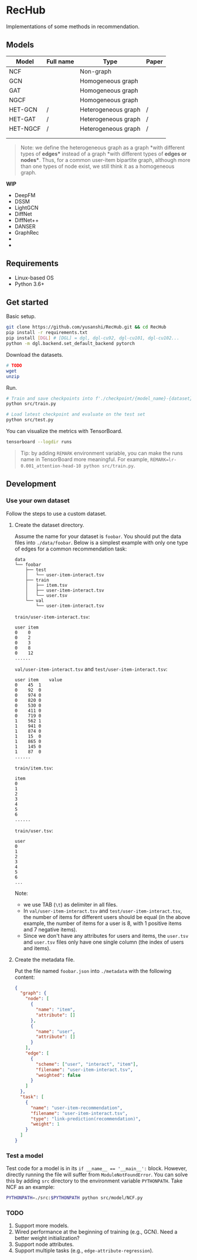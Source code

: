 # RecHub

Implementations of some methods in recommendation.

## Models

| Model    | Full name | Type                | Paper |
| -------- | --------- | ------------------- | ----- |
| NCF      |           | Non-graph           |       |
| GCN      |           | Homogeneous graph   |       |
| GAT      |           | Homogeneous graph   |       |
| NGCF     |           | Homogeneous graph   |       |
| HET-GCN  | /         | Heterogeneous graph | /     |
| HET-GAT  | /         | Heterogeneous graph | /     |
| HET-NGCF | /         | Heterogeneous graph | /     |
|          |           |                     |       |
|          |           |                     |       |

> Note: we define the heterogeneous graph as a graph \*with different types of **edges\*** instead of a graph \*with different types of **edges or nodes\***. Thus, for a common user-item bipartite graph, although more than one types of node exist, we still think it as a homogeneous graph.

**WIP**

- DeepFM
- DSSM
- LightGCN
- DiffNet
- DiffNet++
- DANSER
- GraphRec
-
-

## Requirements

- Linux-based OS
- Python 3.6+

## Get started

Basic setup.

```bash
git clone https://github.com/yusanshi/RecHub.git && cd RecHub
pip install -r requirements.txt
pip install [DGL] # [DGL] = dgl, dgl-cu92, dgl-cu101, dgl-cu102...
python -m dgl.backend.set_default_backend pytorch
```

Download the datasets.

```bash
# TODO
wget
unzip
```

Run.

```bash
# Train and save checkpoints into f'./checkpoint/{model_name}-{dataset}' directory
python src/train.py

# Load latest checkpoint and evaluate on the test set
python src/test.py
```

You can visualize the metrics with TensorBoard.

```bash
tensorboard --logdir runs
```

> Tip: by adding `REMARK` environment variable, you can make the runs name in TensorBoard more meaningful. For example, `REMARK=lr-0.001_attention-head-10 python src/train.py`.

## Development

### Use your own dataset

Follow the steps to use a custom dataset.

1. Create the dataset directory.

   Assume the name for your dataset is `foobar`. You should put the data files into `./data/foobar`. Below is a simplest example with only one type of edges for a common recommendation task:

   ```
   data
   └── foobar
       ├── test
       │   └── user-item-interact.tsv
       ├── train
       │   ├── item.tsv
       │   ├── user-item-interact.tsv
       │   └── user.tsv
       └── val
           └── user-item-interact.tsv
   ```

   `train/user-item-interact.tsv`:

   ```
   user	item
   0	0
   0	2
   0	3
   0	8
   0	12
   ......
   ```

   `val/user-item-interact.tsv` and `test/user-item-interact.tsv`:

   ```
   user	item	value
   0	45	1
   0	92	0
   0	974	0
   0	820	0
   0	530	0
   0	411	0
   0	719	0
   1	562	1
   1	941	0
   1	874	0
   1	15	0
   1	865	0
   1	145	0
   1	87	0
   ......
   ```

   `train/item.tsv`:

   ```
   item
   0
   1
   2
   3
   4
   5
   6
   ......
   ```

   `train/user.tsv`:

   ```
   user
   0
   1
   2
   3
   4
   5
   6
   ...
   ```

   Note:

   - we use TAB (`\t`) as delimiter in all files.
   - In `val/user-item-interact.tsv` and `test/user-item-interact.tsv`, the number of items for different users should be equal (in the above example, the number of items for a user is 8, with 1 positive items and 7 negative items).
   - Since we don't have any attributes for users and items, the `user.tsv` and `user.tsv` files only have one single column (the index of users and items).

2. Create the metadata file.

   Put the file named `foobar.json` into `./metadata` with the following content:

   ```json
   {
     "graph": {
       "node": [
         {
           "name": "item",
           "attribute": []
         },
         {
           "name": "user",
           "attribute": []
         }
       ],
       "edge": [
         {
           "scheme": ["user", "interact", "item"],
           "filename": "user-item-interact.tsv",
           "weighted": false
         }
       ]
     },
     "task": [
       {
         "name": "user-item-recommendation",
         "filename": "user-item-interact.tsv",
         "type": "link-prediction(recommendation)",
         "weight": 1
       }
     ]
   }
   ```

### Test a model

Test code for a model is in its `if __name__ == '__main__':` block. However, directly running the file will suffer from `ModuleNotFoundError`. You can solve this by adding `src` directory to the environment variable `PYTHONPATH`. Take NCF as an example:

```bash
PYTHONPATH=./src:$PYTHONPATH python src/model/NCF.py
```

### TODO

1. Support more models.
2. Wired performance at the beginning of training (e.g., GCN). Need a better weight initialization?
3. Support node attributes.
4. Support multiple tasks (e.g., `edge-attribute-regression`).
